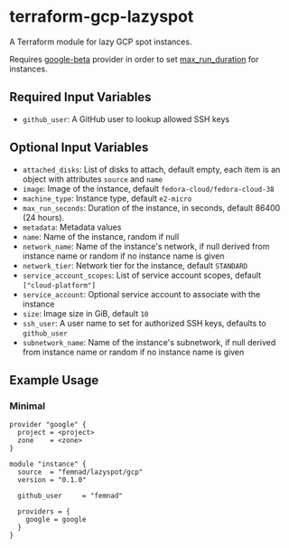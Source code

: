 # terraform-gcp-lazyspot

A Terraform module for lazy GCP spot instances.

Requires [google-beta](https://registry.terraform.io/providers/hashicorp/google-beta/latest) provider in order to set [max_run_duration](https://registry.terraform.io/providers/hashicorp/google/latest/docs/resources/compute_instance#max_run_duration) for instances.

## Required Input Variables

* `github_user`: A GitHub user to lookup allowed SSH keys

## Optional Input Variables

* `attached_disks`: List of disks to attach, default empty, each item is an object with attributes `source` and `name`
* `image`: Image of the instance, default `fedora-cloud/fedora-cloud-38`
* `machine_type`: Instance type, default `e2-micro`
* `max_run_seconds`: Duration of the instance, in seconds, default 86400 (24 hours).
* `metadata`: Metadata values
* `name`: Name of the instance, random if null
* `network_name`: Name of the instance's network, if null derived from instance name or random if no instance name is given
* `network_tier`: Network tier for the instance, default `STANDARD`
* `service_account_scopes`: List of service account scopes, default `["cloud-platform"]`
* `service_account`: Optional service account to associate with the instance
* `size`: Image size in GiB, default `10`
* `ssh_user`: A user name to set for authorized SSH keys, defaults to `github_user`
* `subnetwork_name`: Name of the instance's subnetwork, if null derived from instance name or random if no instance name is given

## Example Usage

### Minimal

```
provider "google" {
  project = <project>
  zone    = <zone>
}

module "instance" {
  source  = "femnad/lazyspot/gcp"
  version = "0.1.0"

  github_user     = "femnad"

  providers = {
    google = google
  }
}
```
